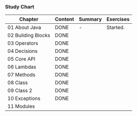 ### Study Chart

Chapter | Content | Summary | Exercises 
---|---|---|---
01 About Java | DONE | - |  Started.
02 Building Blocks | DONE 
03 Operators | DONE | 
04 Decisions | DONE | 
05 Core API |  DONE | 
06 Lambdas | DONE | 
07 Methods | DONE | 
08 Class | DONE |
09 Class 2 | DONE | 
10 Exceptions | DONE | 
11 Modules | 